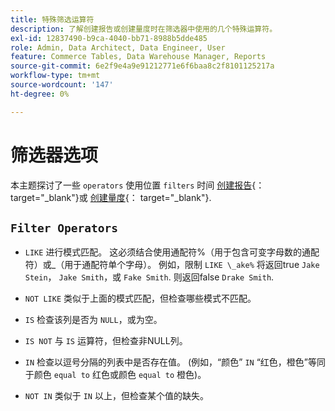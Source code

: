 ```yaml
---
title: 特殊筛选运算符
description: 了解创建报告或创建量度时在筛选器中使用的几个特殊运算符。
exl-id: 12837490-b9ca-4040-bb71-8988b5dde485
role: Admin, Data Architect, Data Engineer, User
feature: Commerce Tables, Data Warehouse Manager, Reports
source-git-commit: 6e2f9e4a9e91212771e6f6baa8c2f8101125217a
workflow-type: tm+mt
source-wordcount: '147'
ht-degree: 0%

---
```


# 筛选器选项

本主题探讨了一些 `operators` 使用位置 `filters` 时间 [创建报告](../../tutorials/using-visual-report-builder.md){： target=&quot;_blank&quot;}或 [创建量度](../../data-user/reports/ess-manage-data-metrics.md){： target=&quot;_blank&quot;}.

## `Filter Operators`

* `LIKE` 进行模式匹配。 这必须结合使用通配符%（用于包含可变字母数的通配符）或_（用于通配符单个字母）。  例如，限制 `LIKE \_ake%` 将返回true `Jake Stein`， `Jake Smith`，或 `Fake Smith`.  则返回false `Drake Smith`.

* `NOT LIKE` 类似于上面的模式匹配，但检查哪些模式不匹配。

* `IS` 检查该列是否为 `NULL`，或为空。

* `IS NOT` 与 `IS` 运算符，但检查非NULL列。

* `IN` 检查以逗号分隔的列表中是否存在值。 (例如，“颜色” `IN` “红色，橙色”等同于颜色 `equal to` 红色或颜色 `equal to` 橙色)。

* `NOT IN` 类似于 `IN` 以上，但检查某个值的缺失。
